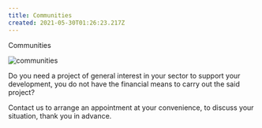 ```yaml
---
title: Communities
created: 2021-05-30T01:26:23.217Z
---
```

Communities

![communities](img/collectivites.jpg "Communities")

Do you need a project of general interest in your sector to support your development, you do not have the financial means to carry out the said project?

Contact us to arrange an appointment at your convenience, to discuss your situation, thank you in advance.